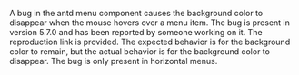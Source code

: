 A bug in the antd menu component causes the background color to disappear when the mouse hovers over a menu item. The bug is present in version 5.7.0 and has been reported by someone working on it. The reproduction link is provided. The expected behavior is for the background color to remain, but the actual behavior is for the background color to disappear. The bug is only present in horizontal menus.
